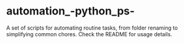 # automation_-python_ps-
A set of scripts for automating routine tasks, from folder renaming to simplifying common chores. Check the README for usage details.
